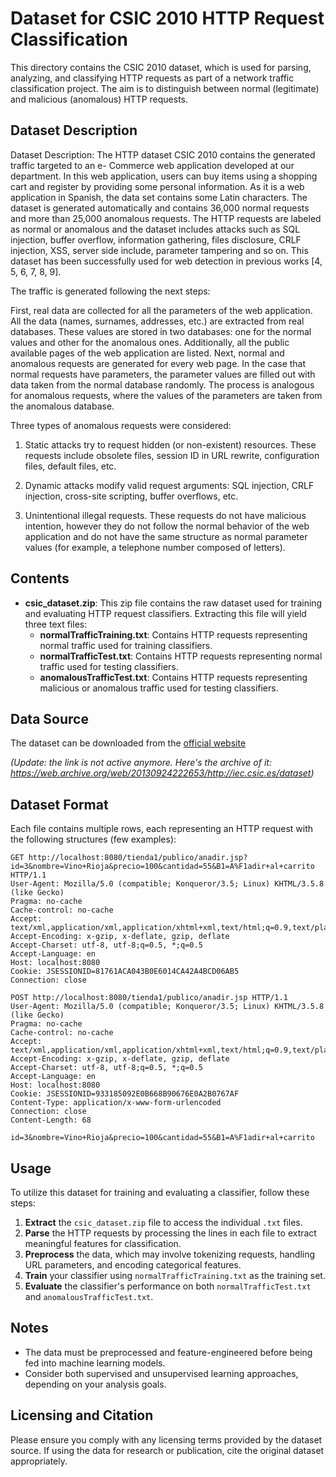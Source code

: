 
# Dataset for CSIC 2010 HTTP Request Classification

This directory contains the CSIC 2010 dataset, which is used for parsing, analyzing, and classifying HTTP requests as part of a network traffic classification project. The aim is to distinguish between normal (legitimate) and malicious (anomalous) HTTP requests.

## Dataset Description

Dataset Description: The HTTP dataset CSIC 2010 contains the generated traffic targeted to an e- Commerce web application developed at our department. In this web application, users can buy items using a shopping cart and register by providing some personal information. As it is a web application in Spanish, the data set contains some Latin characters.
The dataset is generated automatically and contains 36,000 normal requests and more than 25,000 anomalous requests. The HTTP requests are labeled as normal or anomalous and the dataset includes attacks such as SQL injection, buffer overflow, information gathering, files disclosure, CRLF injection, XSS, server side include, parameter tampering and so on. This dataset has been successfully used for web detection in previous works [4, 5, 6, 7, 8, 9].

The traffic is generated following the next steps:

First, real data are collected for all the parameters of the web application. All the data (names, surnames, addresses, etc.) are extracted from real databases. These values are stored in two databases: one for the normal values and other for the anomalous ones. Additionally, all the public available pages of the web application are listed.
Next, normal and anomalous requests are generated for every web page. In the case that normal requests have parameters, the parameter values are filled out with data taken from the normal database randomly. The process is analogous for anomalous requests, where the values of the parameters are taken from the anomalous database.

Three types of anomalous requests were considered:

1) Static attacks try to request hidden (or non-existent) resources. These requests include obsolete files, session ID in URL rewrite, configuration files, default files, etc.

2) Dynamic attacks modify valid request arguments: SQL injection, CRLF injection, cross-site scripting, buffer overflows, etc.

3) Unintentional illegal requests. These requests do not have malicious intention, however they do not follow the normal behavior of the web application and do not have the same structure as normal parameter values (for example, a telephone number composed of letters).
   

## Contents

- **csic_dataset.zip**: This zip file contains the raw dataset used for training and evaluating HTTP request classifiers. Extracting this file will yield three text files:
  - **normalTrafficTraining.txt**: Contains HTTP requests representing normal traffic used for training classifiers.
  - **normalTrafficTest.txt**: Contains HTTP requests representing normal traffic used for testing classifiers.
  - **anomalousTrafficTest.txt**: Contains HTTP requests representing malicious or anomalous traffic used for testing classifiers.

## Data Source

The dataset can be downloaded from the [official website](http://www.isi.csic.es/dataset/) 

*(Update: the link is not active anymore. Here's the archive of it: https://web.archive.org/web/20130924222653/http://iec.csic.es/dataset)*

## Dataset Format

Each file contains multiple rows, each representing an HTTP request with the following structures (few examples):

```
GET http://localhost:8080/tienda1/publico/anadir.jsp?id=3&nombre=Vino+Rioja&precio=100&cantidad=55&B1=A%F1adir+al+carrito HTTP/1.1
User-Agent: Mozilla/5.0 (compatible; Konqueror/3.5; Linux) KHTML/3.5.8 (like Gecko)
Pragma: no-cache
Cache-control: no-cache
Accept: text/xml,application/xml,application/xhtml+xml,text/html;q=0.9,text/plain;q=0.8,image/png,*/*;q=0.5
Accept-Encoding: x-gzip, x-deflate, gzip, deflate
Accept-Charset: utf-8, utf-8;q=0.5, *;q=0.5
Accept-Language: en
Host: localhost:8080
Cookie: JSESSIONID=81761ACA043B0E6014CA42A4BCD06AB5
Connection: close

POST http://localhost:8080/tienda1/publico/anadir.jsp HTTP/1.1
User-Agent: Mozilla/5.0 (compatible; Konqueror/3.5; Linux) KHTML/3.5.8 (like Gecko)
Pragma: no-cache
Cache-control: no-cache
Accept: text/xml,application/xml,application/xhtml+xml,text/html;q=0.9,text/plain;q=0.8,image/png,*/*;q=0.5
Accept-Encoding: x-gzip, x-deflate, gzip, deflate
Accept-Charset: utf-8, utf-8;q=0.5, *;q=0.5
Accept-Language: en
Host: localhost:8080
Cookie: JSESSIONID=933185092E0B668B90676E0A2B0767AF
Content-Type: application/x-www-form-urlencoded
Connection: close
Content-Length: 68

id=3&nombre=Vino+Rioja&precio=100&cantidad=55&B1=A%F1adir+al+carrito
```

## Usage

To utilize this dataset for training and evaluating a classifier, follow these steps:

1. **Extract** the `csic_dataset.zip` file to access the individual `.txt` files.
2. **Parse** the HTTP requests by processing the lines in each file to extract meaningful features for classification.
3. **Preprocess** the data, which may involve tokenizing requests, handling URL parameters, and encoding categorical features.
4. **Train** your classifier using `normalTrafficTraining.txt` as the training set.
5. **Evaluate** the classifier's performance on both `normalTrafficTest.txt` and `anomalousTrafficTest.txt`.

## Notes

- The data must be preprocessed and feature-engineered before being fed into machine learning models.
- Consider both supervised and unsupervised learning approaches, depending on your analysis goals.

## Licensing and Citation

Please ensure you comply with any licensing terms provided by the dataset source. If using the data for research or publication, cite the original dataset appropriately.
